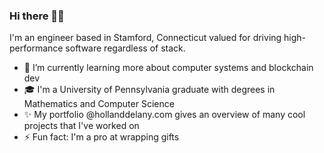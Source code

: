 ### Hi there 👋🏼 

I'm an engineer based in Stamford, Connecticut valued for driving high-performance software regardless of stack.

- 🌱 I’m currently learning more about computer systems and blockchain dev
- 🎓 I'm a University of Pennsylvania graduate with degrees in Mathematics and Computer Science
- ✨ My portfolio @hollanddelany.com gives an overview of many cool projects that I've worked on
- ⚡ Fun fact: I'm a pro at wrapping gifts
